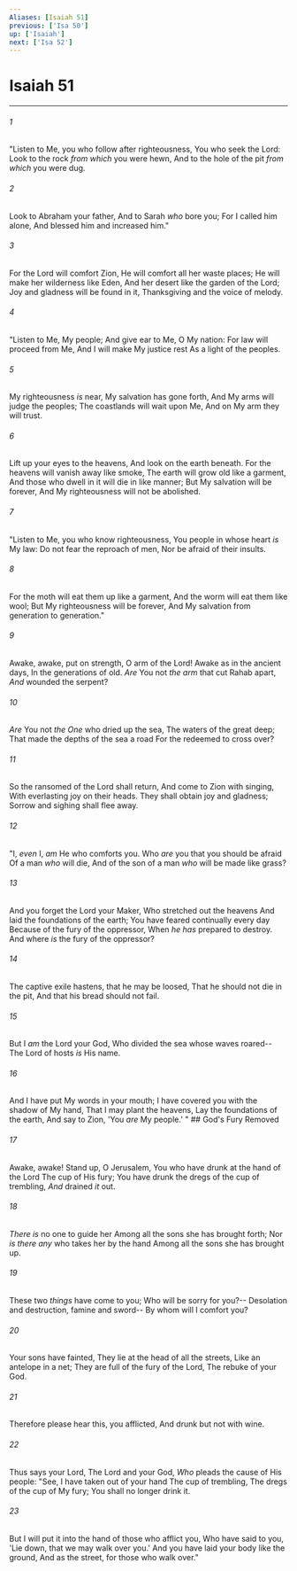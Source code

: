 ```yaml
---
Aliases: [Isaiah 51]
previous: ['Isa 50']
up: ['Isaiah']
next: ['Isa 52']
---
```

# Isaiah 51

***


###### 1 
"Listen to Me, you who follow after righteousness, You who seek the Lord: Look to the rock _from which_ you were hewn, And to the hole of the pit _from which_ you were dug. 

###### 2 
Look to Abraham your father, And to Sarah _who_ bore you; For I called him alone, And blessed him and increased him." 

###### 3 
For the Lord will comfort Zion, He will comfort all her waste places; He will make her wilderness like Eden, And her desert like the garden of the Lord; Joy and gladness will be found in it, Thanksgiving and the voice of melody. 

###### 4 
"Listen to Me, My people; And give ear to Me, O My nation: For law will proceed from Me, And I will make My justice rest As a light of the peoples. 

###### 5 
My righteousness _is_ near, My salvation has gone forth, And My arms will judge the peoples; The coastlands will wait upon Me, And on My arm they will trust. 

###### 6 
Lift up your eyes to the heavens, And look on the earth beneath. For the heavens will vanish away like smoke, The earth will grow old like a garment, And those who dwell in it will die in like manner; But My salvation will be forever, And My righteousness will not be abolished. 

###### 7 
"Listen to Me, you who know righteousness, You people in whose heart _is_ My law: Do not fear the reproach of men, Nor be afraid of their insults. 

###### 8 
For the moth will eat them up like a garment, And the worm will eat them like wool; But My righteousness will be forever, And My salvation from generation to generation." 

###### 9 
Awake, awake, put on strength, O arm of the Lord! Awake as in the ancient days, In the generations of old. _Are_ You not _the arm_ that cut Rahab apart, _And_ wounded the serpent? 

###### 10 
_Are_ You not _the One_ who dried up the sea, The waters of the great deep; That made the depths of the sea a road For the redeemed to cross over? 

###### 11 
So the ransomed of the Lord shall return, And come to Zion with singing, With everlasting joy on their heads. They shall obtain joy and gladness; Sorrow and sighing shall flee away. 

###### 12 
"I, _even_ I, _am_ He who comforts you. Who _are_ you that you should be afraid Of a man _who_ will die, And of the son of a man _who_ will be made like grass? 

###### 13 
And you forget the Lord your Maker, Who stretched out the heavens And laid the foundations of the earth; You have feared continually every day Because of the fury of the oppressor, When _he has_ prepared to destroy. And where _is_ the fury of the oppressor? 

###### 14 
The captive exile hastens, that he may be loosed, That he should not die in the pit, And that his bread should not fail. 

###### 15 
But I _am_ the Lord your God, Who divided the sea whose waves roared-- The Lord of hosts _is_ His name. 

###### 16 
And I have put My words in your mouth; I have covered you with the shadow of My hand, That I may plant the heavens, Lay the foundations of the earth, And say to Zion, 'You _are_ My people.' " ## God's Fury Removed 

###### 17 
Awake, awake! Stand up, O Jerusalem, You who have drunk at the hand of the Lord The cup of His fury; You have drunk the dregs of the cup of trembling, _And_ drained _it_ out. 

###### 18 
_There is_ no one to guide her Among all the sons she has brought forth; Nor _is there any_ who takes her by the hand Among all the sons she has brought up. 

###### 19 
These two _things_ have come to you; Who will be sorry for you?-- Desolation and destruction, famine and sword-- By whom will I comfort you? 

###### 20 
Your sons have fainted, They lie at the head of all the streets, Like an antelope in a net; They are full of the fury of the Lord, The rebuke of your God. 

###### 21 
Therefore please hear this, you afflicted, And drunk but not with wine. 

###### 22 
Thus says your Lord, The Lord and your God, _Who_ pleads the cause of His people: "See, I have taken out of your hand The cup of trembling, The dregs of the cup of My fury; You shall no longer drink it. 

###### 23 
But I will put it into the hand of those who afflict you, Who have said to you, 'Lie down, that we may walk over you.' And you have laid your body like the ground, And as the street, for those who walk over."
